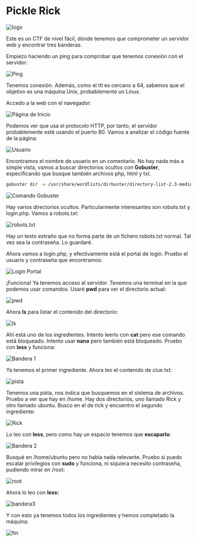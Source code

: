 # Pickle Rick

![logo](img/logo.webp)

Este es un CTF de nivel fácil, dónde tenemos que comprometer un servidor web y encontrar tres banderas.

Empiezo haciendo un ping para comprobar que tenemos conexión con el servidor:

![Ping](img/ping.webp)

Tenemos conexión. Además, como el ttl es cercano a 64, sabemos que el objetivo es una máquina Unix, probablemente un Linux.

Accedo a la web con el navegador:

![Página de Inicio](img/inicio.webp)

Podemos ver que usa el protocolo HTTP, por tanto, el servidor probablemente esté usando el puerto 80. Vamos a analizar el código fuente de la página:

![Usuario](img/usuario.webp)

Encontramos el nombre de usuario en un comentario. No hay nada más a simple vista, vamos a buscar directorios ocultos con **Gobuster**, especificando que busque también archivos php, html y txt.

```bash
gobuster dir -w /usr/share/wordlists/dirbuster/directory-list-2.3-medium.txt -u http://10.10.12.39 -x php,html,txt
```

![Comando Gobuster](img/gobuster.webp)

Hay varios directorios ocultos. Particularmente interesantes son robots.txt y login.php. Vamos a robots.txt:

![robots.txt](img/robots.txt.webp)

Hay un texto extraño que no forma parte de un fichero robots.txt normal. Tal vez sea la contraseña. Lo guardaré.

Ahora vamos a login.php, y efectivamente está el portal de login. Pruebo el usuario y contraseña que encontramos:

![Login Portal](img/portal.webp)

¡Funciona! Ya tenemos acceso al servidor. Tenemos una terminal en la que podemos usar comandos. Usaré **pwd** para ver el directorio actual:

![pwd](img/pwd.webp)

Ahora **ls** para listar el contenido del directorio:

![ls](img/ls.webp)

Ahí está uno de los ingredientes. Intento leerlo con **cat** pero ese comando está bloqueado. Intento usar **nano** pero también está bloqueado. Pruebo con **less** y funciona:

![Bandera 1](img/flag1.webp)

Ya tenemos el primer ingrediente. Ahora leo el contenido de clue.txt:

![pista](img/pista.webp)

Tenemos una pista, nos indica que busquemos en el sistema de archivos. Pruebo a ver que hay en /home. Hay dos directorios, uno llamado Rick y otro llamado ubuntu. Busco en el de rick y encuentro el segundo ingrediente:

![Rick](img/rick.webp)

Lo leo con **less**, pero como hay un espacio tenemos que **escaparlo**:

![Bandera 2](img/flag2.webp)

Busqué en /home/ubuntu pero no había nada relevante. Pruebo si puedo escalar privilegios con **sudo** y funciona, ni siquiera necesito contraseña, pudiendo mirar en /root:

![root](img/root.webp)

Ahora lo leo con **less:**

![bandera3](img/flag3.webp)

Y con esto ya tenemos todos los ingredientes y hemos completado la máquina:

![fin](img/fin.webp)
